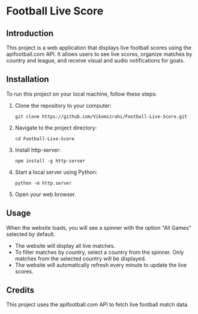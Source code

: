 <!DOCTYPE html>
<html>
<head>
  
</head>
<body>
  <h1>Football Live Score</h1>
  
  <h2>Introduction</h2>
  <p>This project is a web application that displays live football scores using the apifootball.com API. It allows users to see live scores, organize matches by country and league, and receive visual and audio notifications for goals.</p>
  
  <h2>Installation</h2>
  <p>To run this project on your local machine, follow these steps:</p>
  <ol>
    <li>Clone the repository to your computer:</li>
    <pre><code>git clone https://github.com/Vikomizrahi/Football-Live-Score.git</code></pre>
    <li>Navigate to the project directory:</li>
    <pre><code>cd Football-Live-Score</code></pre>
    <li>Install http-server:</li>
    <pre><code>npm install -g http-server</code></pre>
    <li>Start a local server using Python:</li>
    <pre><code>python -m http.server</code></pre>
    <li>Open your web browser.</li>
  </ol>
  
  <h2>Usage</h2>
  <p>When the website loads, you will see a spinner with the option "All Games" selected by default.</p>
  <ul>
    <li>The website will display all live matches.</li>
    <li>To filter matches by country, select a country from the spinner. Only matches from the selected country will be displayed.</li>
    <li>The website will automatically refresh every minute to update the live scores.</li>
  </ul>
  
  <h2>Credits</h2>
  <p>This project uses the apifootball.com API to fetch live football match data.</p>
</body>
</html>

